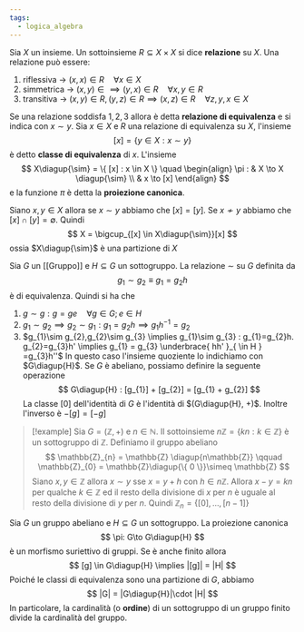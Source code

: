```yaml
---
tags:
  - logica_algebra
---
```

Sia $X$ un insieme. Un sottoinsieme $R \subseteq X \times X$ si dice **relazione** su $X$. Una relazione può essere:
1) riflessiva $\to$ $(x,x) \in R \quad \forall {x} \in {X}$
2) simmetrica $\to$ $(x,y)\in \implies (y,x) \in R \quad \forall {x,y} \in {R}$
3) transitiva $\to$ $(x,y) \in R, (y, z) \in R \implies (x,z) \in R \quad \forall {z,y,x} \in  {X}$

Se una relazione soddisfa $1,2,3$ allora è detta **relazione di equivalenza** e si indica con $x \sim y$. Sia $x\in X$ e $R$ una relazione di equivalenza su $X$, l'insieme 
$$
[x] = \{ y \in X : x \sim y\}
$$
è detto **classe di equivalenza** di $x$. L'insieme
$$
X\diagup{\sim}  = \{ [x] : x \in X \} \quad \begin{align}
\pi : & X \to X \diagup{\sim} \\
 & x \to [x]
\end{align}
$$
e la funzione $\pi$ è detta la **proiezione canonica**.

Siano $x,y\in X$ allora se $x\sim y$ abbiamo che $[x] =[y]$. Se $x \nsim y$ abbiamo che $[x] \cap[y] = \emptyset$. Quindi 
$$
X = \bigcup_{[x] \in X\diagup{\sim}}[x]
$$
ossia $X\diagup{\sim}$ è una partizione di $X$

Sia $G$ un [[Gruppo]] e $H\subseteq G$ un sottogruppo. La relazione $\sim$ su $G$ definita da
$$
g_{1}\sim g_{2}  \equiv g_{1}=g_{2}h
$$
è di equivalenza. Quindi si ha che
1) $g\sim g: g=ge \quad \forall {g} \in {G};e\in H$
2) $g_{1}\sim g_{2} \implies g_{2}\sim g_{1} : g_{1}=g_{2}h \implies g_{1}h^{-1}=g_{2}$
3) $g_{1}\sim g_{2},g_{2}\sim g_{3} \implies g_{1}\sim g_{3} : g_{1}=g_{2}h. g_{2}=g_{3}h' \implies g_{1} = g_{3} \underbrace{ hh' }_{ \in H } =g_{3}h''$
In questo caso l'insieme quoziente lo indichiamo con $G\diagup{H}$. Se $G$ è abeliano, possiamo definire la seguente operazione 
$$
G\diagup{H} : [g_{1}] + [g_{2}] = [g_{1} + g_{2}]
$$
La classe $[0]$ dell'identità di $G$ è l'identità di $(G\diagup{H}, +)$. Inoltre l'inverso è $-[g] = [-g]$

>[!example]
>Sia $G=(\mathbb{Z}, +)$ e $n\in\mathbb{N}$. Il sottoinsieme $n\mathbb{Z} = \{ kn : k\in \mathbb{Z} \}$ è un sottogruppo di $\mathbb{Z}$. Definiamo il gruppo abeliano 
>$$
>\mathbb{Z}_{n} = \mathbb{Z} \diagup{n\mathbb{Z}} \qquad \mathbb{Z}_{0} = \mathbb{Z}\diagup{\{ 0 \}}\simeq \mathbb{Z}
>$$
>Siano $x,y\in \mathbb{Z}$ allora $x\sim y$ sse $x = y + h$ con $h \in n\mathbb{Z}$. Allora $x-y = kn$ per qualche $k \in \mathbb{Z}$ ed il resto della divisione di $x$ per $n$ è uguale al resto della divisione di $y$ per $n$. Quindi $\mathbb{Z}_{n} = \{ [0],\dots,[n-1] \}$

Sia $G$ un gruppo abeliano e $H \subseteq G$ un sottogruppo. La proiezione canonica 
$$
\pi: G\to G\diagup{H}
$$
è un morfismo suriettivo di gruppi. Se è anche finito allora 
$$
[g] \in G\diagup{H} \implies |[g]| = |H|
$$
Poiché le classi di equivalenza sono una partizione di $G$, abbiamo 
$$
|G| = |G\diagup{H}|\cdot |H|
$$
In particolare, la cardinalità (o **ordine**) di un sottogruppo di un gruppo finito divide la cardinalità del gruppo.

